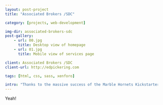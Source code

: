 ```yaml
---
layout: post-project
title: "Associated Brokers /SDC"

category: [projects, web-development]

img-dir: associated-brokers-sdc
post-gallery:
    - url: 00.jpg
      title: Desktop view of homepage
    - url: 01.jpg
      title: Mobile view of services page

client: Associated Brokers /SDC
client-url: http://edpickering.com

tags: [html, css, sass, xenforo]

intro: "Thanks to the massive success of the Marble Hornets Kickstarter, I was hired again to put together a box set design for the complete series."
---
```


Yeah!